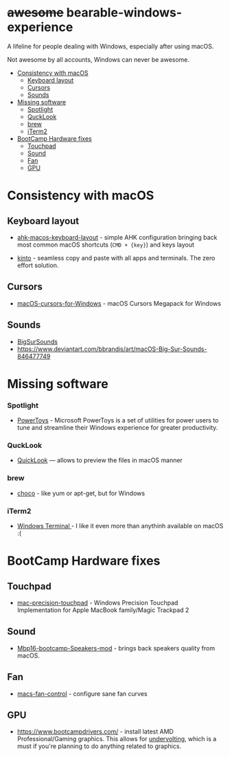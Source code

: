 # ~~awesome~~ bearable-windows-experience
A lifeline for people dealing with Windows, especially after using macOS.

Not awesome by all accounts, Windows can never be awesome.

- [Consistency with macOS](#consistency-with-macos)
  * [Keyboard layout](#keyboard-layout)
  * [Cursors](#cursors)
  * [Sounds](#sounds)
- [Missing software](#missing-software)
    + [Spotlight](#spotlight)
    + [QuckLook](#qucklook)
    + [brew](#brew)
    + [iTerm2](#iterm2)
- [BootCamp Hardware fixes](#bootcamp-hardware-fixes)
  * [Touchpad](#touchpad)
  * [Sound](#sound)
  * [Fan](#fan)
  * [GPU](#gpu)


# Consistency with macOS
## Keyboard layout
- [ahk-macos-keyboard-layout](https://github.com/Bobronium/ahk-macos-keyboard-layout) - simple AHK configuration bringing back most common macOS shortcuts (`CMD + {key}`) and keys layout

- [kinto](https://github.com/rbreaves/kinto) - seamless copy and paste with all apps and terminals. The zero effort solution.

## Cursors
- [macOS-cursors-for-Windows](https://github.com/antiden/macOS-cursors-for-Windows) - macOS Cursors Megapack for Windows

## Sounds
- [BigSurSounds](https://github.com/ThisIsNoahEvans/BigSurSounds)
- https://www.deviantart.com/bbrandis/art/macOS-Big-Sur-Sounds-846477749


# Missing software
### Spotlight
- [PowerToys](https://github.com/microsoft/PowerToys) - Microsoft PowerToys is a set of utilities for power users to tune and streamline their Windows experience for greater productivity.

### QuckLook
- [QuickLook](https://github.com/QL-Win/QuickLook) — allows to preview the files in macOS manner

### brew
- [choco](https://github.com/chocolatey/choco) - like yum or apt-get, but for Windows

### iTerm2
- [Windows Terminal
](https://github.com/microsoft/terminal) - I like it even more than anythinh available on macOS :(

# BootCamp Hardware fixes
## Touchpad
- [mac-precision-touchpad](https://github.com/imbushuo/mac-precision-touchpad) - Windows Precision Touchpad Implementation for Apple MacBook family/Magic Trackpad 2

## Sound
- [Mbp16-bootcamp-Speakers-mod](https://github.com/Naozumi520/Mbp16-bootcamp-Speakers-mod/) - brings back speakers quality from macOS.

## Fan
- [macs-fan-control](https://github.com/crystalidea/macs-fan-control) - configure sane fan curves

## GPU
- https://www.bootcampdrivers.com/ - install latest AMD Professional/Gaming graphics. This allows for [undervolting](https://www.reddit.com/r/macbookpro/comments/klxhp8/guide_automatically_undervolt_in_bootcamp/), which is a must if you're planning to do anything related to graphics.

